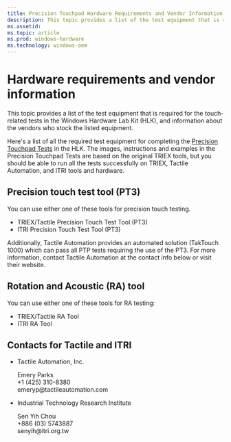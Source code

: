 ```yaml
---
title: Precision Touchpad Hardware Requirements and Vendor Information
description: This topic provides a list of the test equipment that is required for the precision touch-related tests in the Windows Hardware Lab Kit (HLK), and information about the vendors who stock the listed equipment.
ms.assetid:
ms.topic: article
ms.prod: windows-hardware
ms.technology: windows-oem
---
```


# Hardware requirements and vendor information

This topic provides a list of the test equipment that is required for the touch-related tests in the Windows Hardware Lab Kit (HLK), and information about the vendors who stock the listed equipment.

Here's a list of all the required test equipment for completing the [Precision Touchpad Tests](https://docs.microsoft.com/en-us/windows-hardware/design/component-guidelines/precision-touchpad-tests) in the HLK. The images, instructions and examples in the Precision Touchpad Tests are based on the original TRIEX tools, but you should be able to run all the tests successfully on TRIEX, Tactile Automation, and ITRI tools and hardware.

## Precision touch test tool (PT3)

You can use either one of these tools for precision touch testing.
* TRIEX/Tactile Precision Touch Test Tool (PT3)
* ITRI Precision Touch Test Tool (PT3)

Additionally, Tactile Automation provides an automated solution (TakTouch 1000) which can pass all PTP tests requiring the use of the PT3. For more information, contact Tactile Automation at the contact info below or visit their website.

## Rotation and Acoustic (RA) tool

You can use either one of these tools for RA testing:
* TRIEX/Tactile RA Tool
* ITRI RA Tool

## Contacts for Tactile and ITRI

-   Tactile Automation, Inc.
    <p>
    Emery Parks
    <br/>+1 (425) 310-8380 
    <br/>emeryp@tactileautomation.com
    </p>
-   Industrial Technology Research Institute
    <p>
    Sen Yih Chou
    <br/>+886 (03) 5743887
    <br/>senyih@itri.org.tw
    </p>
